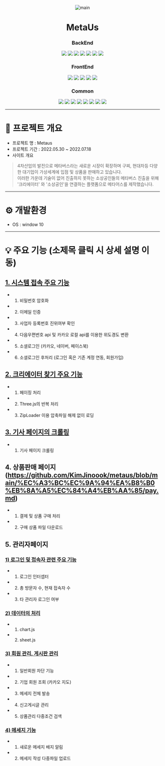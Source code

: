 <div align="center">   
   
![main](https://user-images.githubusercontent.com/99188096/179883903-fdd85678-fcef-4b9d-9b6b-d947724753ce.gif)


# MetaUs
   
### BackEnd   
<img src="https://img.shields.io/badge/Java-007396?style=for-the-badge&logo=Java&logoColor=white"/></a>
<img src="https://img.shields.io/badge/Jstl-007396?style=for-the-badge&logo=jstl&logoColor=white"/></a>
<img src="https://img.shields.io/badge/Oracle-red?style=for-the-badge&logo=oracle&logoColor=white"/></a>
<img src="https://img.shields.io/badge/SqlDeveloper-548294?style=for-the-badge&logo=sqldeveloper&logoColor=white"/></a>
<img src="https://img.shields.io/badge/MyBatis-black?style=for-the-badge&logo=bybatis&logoColor=white"/></a>
<img src="https://img.shields.io/badge/Tomcat-F8DC75?style=for-the-badge&logo=apachetomcat&logoColor=black"/></a>
<img src="https://img.shields.io/badge/Spring-6DB33F?style=for-the-badge&logo=Spring&logoColor=white"/></a>   
### FrontEnd   
<img src="https://img.shields.io/badge/Html5-E34F26?style=for-the-badge&logo=Html5&logoColor=white"/></a>
<img src="https://img.shields.io/badge/CSS3-1572B6?style=for-the-badge&logo=CSS3&logoColor=white"/></a>
<img src="https://img.shields.io/badge/JavaScript-F7DF1E?style=for-the-badge&logo=javascript&logoColor=black"/></a>
<img src="https://img.shields.io/badge/jQuery-0769AD?style=for-the-badge&logo=jquery&logoColor=white"/></a>
<img src="https://img.shields.io/badge/Bootstrap-7952B3?style=for-the-badge&logo=bootstrap&logoColor=white"/></a>   
### Common   
<img src="https://img.shields.io/badge/kakao-FFCD00?style=for-the-badge&logo=kakao&logoColor=black"/></a>
<img src="https://img.shields.io/badge/naver-03C75A?style=for-the-badge&logo=naver&logoColor=white"/></a>
<img src="https://img.shields.io/badge/facebook-1877F2?style=for-the-badge&logo=facebook&logoColor=white"/></a>
<img src="https://img.shields.io/badge/Three.js-000000?style=for-the-badge&logo=Three.js&logoColor=white"/></a>
<img src="https://img.shields.io/badge/chart.js-FF6384?style=for-the-badge&logo=chart.js&logoColor=white"/></a>
<img src="https://img.shields.io/badge/sheet.js-007396?style=for-the-badge&logo=Java&logoColor=white"/></a>
<img src="https://img.shields.io/badge/DATA.go.kr-007396?style=for-the-badge&logo=Java&logoColor=white"/></a>
<img src="https://img.shields.io/badge/iamport-007396?style=for-the-badge&logo=Java&logoColor=white"/></a>



</div>

***
# 📌 프로젝트 개요

- 프로젝트 명 : Metaus
- 프로젝트 기간 : 2022.05.30 ~ 2022.07.18
- 사이트 개요   
> 4차산업의 발전으로 메타버스라는 새로운 시장이 확장하며 구찌, 현대차등 다양한 대기업이 가상세계에 입점 및 상품을 판매하고 있습니다.   
> 이러한 가운데 기술이 없어 진출하지 못하는 소상공인들의 메타버스 진출을 위해 '크리에이터' 와 '소상공인'을 연결하는 플랫폼으로 메타어스를 제작했습니다.   



   
***
# :gear: 개발환경   

- OS : window 10

***
# :bulb: 주요 기능 (소제목 클릭 시 상세 설명 이동)

## [1. 시스템 접속 주요 기능](https://github.com/KimJinoook/metaus/blob/main/%EC%A3%BC%EC%9A%94%EA%B8%B0%EB%8A%A5%EC%84%A4%EB%AA%85/systemConnect.md)   
   - 1. 비밀번호 암호화
   - 2. 이메일 인증
   - 3. 사업자 등록번호 진위여부 확인
   - 4. 다음우편번호 api 및 카카오 로컬 api를 이용한 위도경도 변환
   - 5. 소셜로그인 (카카오, 네이버, 페이스북)
   - 6. 소셜로그인 후처리 (로그인 혹은 기존 계정 연동, 회원가입)   
   
## [2. 크리에이터 찾기 주요 기능](https://github.com/KimJinoook/metaus/blob/main/%EC%A3%BC%EC%9A%94%EA%B8%B0%EB%8A%A5%EC%84%A4%EB%AA%85/findCreate.md)   
   - 1. 페이징 처리
   - 2. Three.js의 반복 처리
   - 3. ZipLoader 이용 압축파일 해제 없이 로딩   

## [3. 기사 페이지의 크롤링](https://github.com/KimJinoook/metaus/blob/main/%EC%A3%BC%EC%9A%94%EA%B8%B0%EB%8A%A5%EC%84%A4%EB%AA%85/newsCrawling.md)   
   - 1. 기사 페이지 크롤링   

## 4. 상품판매 페이지(https://github.com/KimJinoook/metaus/blob/main/%EC%A3%BC%EC%9A%94%EA%B8%B0%EB%8A%A5%EC%84%A4%EB%AA%85/pay.md)
   - 1. 결제 및 상품 구매 처리
   - 2. 구매 상품 파일 다운로드   


## 5. 관리자페이지
### [1) 로그인 및 접속자 관련 주요 기능](https://github.com/KimJinoook/metaus/blob/main/%EC%A3%BC%EC%9A%94%EA%B8%B0%EB%8A%A5%EC%84%A4%EB%AA%85/managerLogin.md)
   - 1. 로그인 인터셉터
   - 2. 총 방문자 수, 현재 접속자 수
   - 3. 타 관리자 로그인 여부   

### [2) 데이터의 처리](https://github.com/KimJinoook/metaus/blob/main/%EC%A3%BC%EC%9A%94%EA%B8%B0%EB%8A%A5%EC%84%A4%EB%AA%85/managerData.md)
   - 1. chart.js
   - 2. sheet.js   

### [3) 회원 관리, 게시판 관리](https://github.com/KimJinoook/metaus/blob/main/%EC%A3%BC%EC%9A%94%EA%B8%B0%EB%8A%A5%EC%84%A4%EB%AA%85/managerManage.md)
   - 1. 일반회원 차단 기능
   - 2. 기업 회원 조회 (카카오 지도)
   - 3. 메세지 전체 발송
   - 4. 신고게시글 관리   
   - 5. 상품관리 다중조건 검색   

### [4) 메세지 기능](https://github.com/KimJinoook/metaus/blob/main/%EC%A3%BC%EC%9A%94%EA%B8%B0%EB%8A%A5%EC%84%A4%EB%AA%85/managerMessage.md)   
   - 1. 새로운 메세지 배지 알림
   - 2. 메세지 작성 다중파일 업로드


